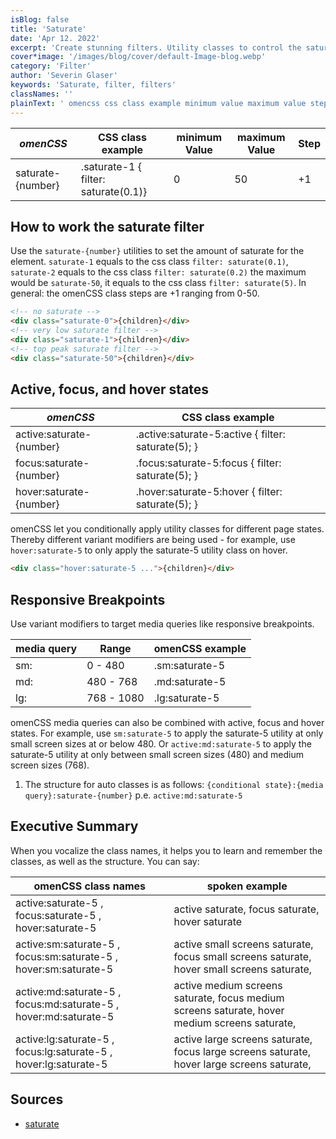 ```yaml
---
isBlog: false
title: 'Saturate'
date: 'Apr 12. 2022'
excerpt: 'Create stunning filters. Utility classes to control the saturate.'
cover*image: '/images/blog/cover/default-Image-blog.webp'
category: 'Filter'
author: 'Severin Glaser'
keywords: 'Saturate, filter, filters'
classNames: ''
plainText: ' omencss css class example minimum value maximum value step saturate number saturate-1 filter: saturate 0 1 0 50 +1 how to work the saturate filter use the `saturate number ` utilities to set the amount of saturate for the element `saturate-1` equals to the css class `filter: saturate 0 1 ` `saturate-2` equals to the css class `filter: saturate 0 2 ` the maximum would be `saturate-50` it equals to the css class `filter: saturate 5 ` in general: the omencss class steps are +1 ranging from 0-50  active focus and hover states omencss css class example active:saturate number active :saturate-5:active filter: saturate 5 ; focus:saturate number focus :saturate-5:focus filter: saturate 5 ; hover:saturate number hover :saturate-5:hover filter: saturate 5 ; omencss let you conditionally apply utility classes for different page states thereby different variant modifiers are being used for example use `hover:saturate-5` to only apply the saturate-5 utility class on hover  responsive breakpoints use variant modifiers to target media queries like responsive breakpoints media query range omencss example sm: 0 480 sm:saturate-5 md: 480 768 md:saturate-5 lg: 768 1080 lg:saturate-5 omencss media queries can also be combined with active focus and hover states for example use `sm:saturate-5` to apply the saturate-5 utility at only small screen sizes at or below 480 or `active:md:saturate-5` to apply the saturate-5 utility at only between small screen sizes 480 and medium screen sizes 768 1 the structure for auto classes is as follows: ` conditional state : media query :saturate number ` p e `active:md:saturate-5` executive summary when you vocalize the class names it helps you to learn and remember the classes as well as the structure you can say: omencss class names spoken example active:saturate-5 focus:saturate-5 hover:saturate-5 active saturate focus saturate hover saturate active:sm:saturate-5 focus:sm:saturate-5 hover:sm:saturate-5 active small screens saturate focus small screens saturate hover small screens saturate active:md:saturate-5 focus:md:saturate-5 hover:md:saturate-5 active medium screens saturate focus medium screens saturate hover medium screens saturate active:lg:saturate-5 focus:lg:saturate-5 hover:lg:saturate-5 active large screens saturate focus large screens saturate hover large screens saturate sources saturate https: developer mozilla org en-us docs web css filter-function saturate '
---
```


| _omenCSS_         | CSS class example                    | minimum Value | maximum Value | Step |
| ----------------- | ------------------------------------ | ------------- | ------------- | ---- |
| saturate-{number} | .saturate-1 { filter: saturate(0.1)} | 0             | 50            | +1   |

## How to work the saturate filter

Use the `saturate-{number}` utilities to set the amount of saturate for the element. `saturate-1` equals to the css class `filter: saturate(0.1)`, `saturate-2` equals to the css class `filter: saturate(0.2)` the maximum would be `saturate-50`, it equals to the css class `filter: saturate(5)`. In general: the omenCSS class steps are +1 ranging from 0-50.

```html
<!-- no saturate -->
<div class="saturate-0">{children}</div>
<!-- very low saturate filter -->
<div class="saturate-1">{children}</div>
<!-- top peak saturate filter -->
<div class="saturate-50">{children}</div>
```

## Active, focus, and hover states

| _omenCSS_                | CSS class example                                   |
| ------------------------ | --------------------------------------------------- |
| active:saturate-{number} | .active\:saturate-5:active { filter: saturate(5); } |
| focus:saturate-{number}  | .focus\:saturate-5:focus { filter: saturate(5); }   |
| hover:saturate-{number}  | .hover\:saturate-5:hover { filter: saturate(5); }   |

omenCSS let you conditionally apply utility classes for different page states. Thereby different variant modifiers are being used - for example, use `hover:saturate-5` to only apply the saturate-5 utility class on hover.

```html
<div class="hover:saturate-5 ...">{children}</div>
```

## Responsive Breakpoints

Use variant modifiers to target media queries like responsive breakpoints.

| media query | Range      | omenCSS example |
| ----------- | ---------- | --------------- |
| sm:         | 0 - 480    | .sm:saturate-5  |
| md:         | 480 - 768  | .md:saturate-5  |
| lg:         | 768 - 1080 | .lg:saturate-5  |

omenCSS media queries can also be combined with active, focus and hover states. For example, use `sm:saturate-5` to apply the saturate-5 utility at only small screen sizes at or below 480. Or `active:md:saturate-5` to apply the saturate-5 utility at only between small screen sizes (480) and medium screen sizes (768).

1. The structure for auto classes is as follows: `{conditional state}:{media query}:saturate-{number}` p.e. `active:md:saturate-5`

## Executive Summary

When you vocalize the class names, it helps you to learn and remember the classes, as well as the structure. You can say:

| omenCSS class names                                              | spoken example                                                                                |
| ---------------------------------------------------------------- | --------------------------------------------------------------------------------------------- |
| active:saturate-5 , focus:saturate-5 , hover:saturate-5          | active saturate, focus saturate, hover saturate                                               |
| active:sm:saturate-5 , focus:sm:saturate-5 , hover:sm:saturate-5 | active small screens saturate, focus small screens saturate, hover small screens saturate,    |
| active:md:saturate-5 , focus:md:saturate-5 , hover:md:saturate-5 | active medium screens saturate, focus medium screens saturate, hover medium screens saturate, |
| active:lg:saturate-5 , focus:lg:saturate-5 , hover:lg:saturate-5 | active large screens saturate, focus large screens saturate, hover large screens saturate,    |

## Sources

- [saturate](https://developer.mozilla.org/en-US/docs/Web/CSS/filter-function/saturate)
